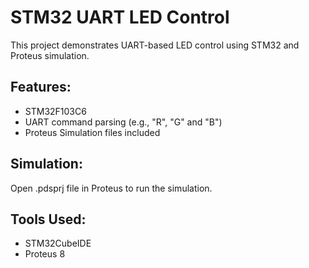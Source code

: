 # STM32 UART LED Control

This project demonstrates UART-based LED control using STM32 and Proteus simulation.

## Features:
- STM32F103C6 
- UART command parsing (e.g., "R", "G" and "B")
- Proteus Simulation files included

## Simulation:
Open .pdsprj file in Proteus to run the simulation.

## Tools Used:
- STM32CubeIDE
- Proteus 8
